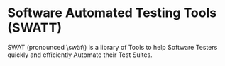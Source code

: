 # Software Automated Testing Tools (SWATT)

SWAT (pronounced \\swät\\) is a library of Tools to help Software Testers quickly and efficiently Automate their Test Suites.
